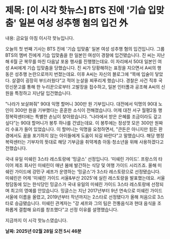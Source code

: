 # **제목: [이 시각 핫뉴스] BTS 진에 '기습 입맞춤' 일본 여성 성추행 혐의 입건 外**

  내용: 금요일 아침 이시각 핫뉴입니다. 

오늘의 첫 번째 기사는 BTS 진에 '기습 입맞춤' 일본 여성 성추행 혐의 입건입니다. 그룹 BTS의 멤버 진에게 기습 입맞춤을 한 일본인 여성이 경찰에 입건됐습니다. 진 씨는 지난해 6월 군 복무를 마친 다음날 포옹 행사를 진행했는데요. 이 자리에서 50대 일본인 여성 A씨에게 기습 입맞춤을 당했습니다. 진 씨가 당황해하는 표정을 지으면서 A씨의 행동은 성추행 논란으로까지 번졌는데요. 이후 A씨는 자신의 블로그에 “목에 입술이 닿았다. 살결이 굉장히 부드러웠다”고 적어 눈살을 찌푸리게 했습니다. 경찰은 사건 직후 국민신문고를 통해 한 누리꾼으로부터 고발장을 접수하고, 일본 인터폴과 공조해 A씨의 신원을 특정하고 지난달 입건했습니다.

"나라가 보살펴줘" 90대 익명 할머니 300만 원 기부입니다. 대전에서 익명의 90대 노인이 300만 원을 기부했다는 훈훈한 소식이 전해졌습니다. 어제 대전 서구 월평2동 행정복락센터에는 특별한 손님이 찾아왔습니다. “나라에서 받은 은혜를 조금이라도 갚고 싶다”는 90대 할머니가 봉투 하나를 건넸는데요. 이 봉투에는 정성껏 모은 300만 원짜리 수표가 들어 있었습니다. 이 할머니는 익명을 요청하면서, "큰돈은 아니지만 힘든 환경에서도 꿈을 포기하지 않는 아이들에게 도움이 되길 바란다"고 말했습니다. 해당 행정복락센터는 기부자의 뜻대로 해당 기부금을 취약계층 아동·청소년을 위해 사용하겠다고 전했습니다.

국내 유일 미쉐린 3스타 레스토랑에 '밍글스' 선정입니다. ‘미쉐린 가이드’. 프랑스의 타이어 제조 회사인 미쉐린이 매년 봄에 발간하는 식당 및 여행 가이드 시리즈죠. 올해 미쉐린 가이드에 강민구 셰프가 운영하는 ‘밍글스’가 3스타 레스토랑으로 선정됐습니다. 미쉐린은 어제 '미쉐린 가이드 서울&부산 2025'에 실린 레스토랑을 발표했는데요. 서울 청담동에 있는 한식당인 밍글스가 국내 유일의 미쉐린 가이드 3스타 레스토랑에 선정되며 최고의 영예를 안았습니다. 밍글스는 지난 2017년부터 9년 연속으로 미쉐린 가이드 서울에 이름을 올렸고, 2019년부터 작년까지는 2스타로 선정됐다가 올해 처음으로 3스타로 승급됐습니다. 미쉐린 관계자는 "강 셰프와 그의 팀은 전통음식과 현대 음식을 조화롭게 결합해 요리를 창조했다"고 선정 이유를 설명했습니다.

지금까지 이 시각 핫뉴스였습니다.

  **날짜: 2025년 02월 28일 오전 5시 46분**